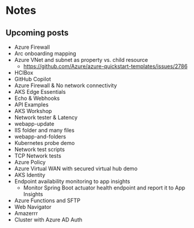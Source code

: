 # Notes

## Upcoming posts

- Azure Firewall
- Arc onboarding mapping
- Azure VNet and subnet as property vs. child resource
  - https://github.com/Azure/azure-quickstart-templates/issues/2786
- HCIBox
- GitHub Copilot
- Azure Firewall & No network connectivity
- AKS Edge Essentials
- Echo & Webhooks
- API Examples
- AKS Workshop
- Network tester & Latency
- webapp-update
- IIS folder and many files
- webapp-and-folders
- Kubernetes probe demo
- Network test scripts
- TCP Network tests
- Azure Policy
- Azure Virtual WAN with secured virtual hub demo
- AKS Identity
- Endpoint availability monitoring to app insights
  - Monitor Spring Boot actuator health endpoint and report it to App Insights
- Azure Functions and SFTP
- Web Navigator
- Amazerrr
- Cluster with Azure AD Auth
